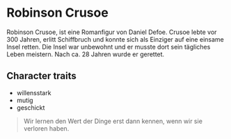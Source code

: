 # Robinson Crusoe
Robinson Crusoe, ist eine Romanfigur von Daniel Defoe.
Crusoe lebte vor 300 Jahren, erlitt Schiffbruch und konnte sich als Einziger auf eine einsame Insel retten.
Die Insel war unbewohnt und er musste dort sein tägliches Leben meistern. Nach ca. 28 Jahren wurde er gerettet.
## Character traits
* willensstark
* mutig
* geschickt
> Wir lernen den Wert der Dinge erst dann kennen, wenn wir sie verloren haben.
